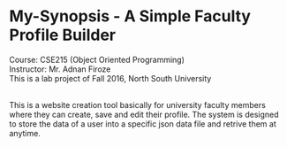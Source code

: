 # My-Synopsis - A Simple Faculty Profile Builder

Course: CSE215 (Object Oriented Programming) <br/>
Instructor: Mr. Adnan Firoze <br/>
This is a lab project of Fall 2016, North South University <br/><br/>

This is a website creation tool basically for university faculty members where they can create, save and edit their profile. The system is designed to store the data of a user into a specific json data file and retrive them at anytime.
